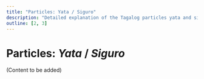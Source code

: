 ```yaml
---
title: "Particles: Yata / Siguro"
description: "Detailed explanation of the Tagalog particles yata and siguro which express uncertainty and guess."
outline: [2, 3]
---
```


# Particles: *Yata* / *Siguro*

(Content to be added)
